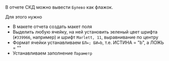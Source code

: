 
В отчете СКД можно вывести `Булево` как флажок. 

Для этого нужно
+ В макете отчета создать макет поля
+ Выделить любую ячейку, на ней установить зеленый цвет шрифта (`#339966`,  например) и шрифт `Marlett, 11`, выравнивание по центру
+ Формат ячейки устанавливаем `БЛ=; БИ=b`, т.е. ИСТИНА = "b", а ЛОЖЬ = ""
+ Устанавливаем заполнение `Параметр`
